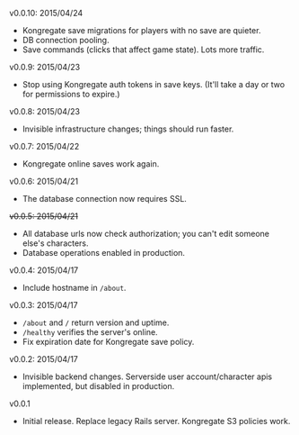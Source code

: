 v0.0.10: 2015/04/24
* Kongregate save migrations for players with no save are quieter.
* DB connection pooling.
* Save commands (clicks that affect game state). Lots more traffic.

v0.0.9: 2015/04/23
* Stop using Kongregate auth tokens in save keys. (It'll take a day or two for permissions to expire.)

v0.0.8: 2015/04/23
* Invisible infrastructure changes; things should run faster.

v0.0.7: 2015/04/22
* Kongregate online saves work again.

v0.0.6: 2015/04/21
* The database connection now requires SSL.

~~v0.0.5: 2015/04/21~~
* All database urls now check authorization; you can't edit someone else's characters.
* Database operations enabled in production.

v0.0.4: 2015/04/17
* Include hostname in `/about`.

v0.0.3: 2015/04/17
* `/about` and `/` return version and uptime.
* `/healthy` verifies the server's online.
* Fix expiration date for Kongregate save policy.

v0.0.2: 2015/04/17
* Invisible backend changes. Serverside user account/character apis implemented, but disabled in production.

v0.0.1
* Initial release. Replace legacy Rails server. Kongregate S3 policies work.
